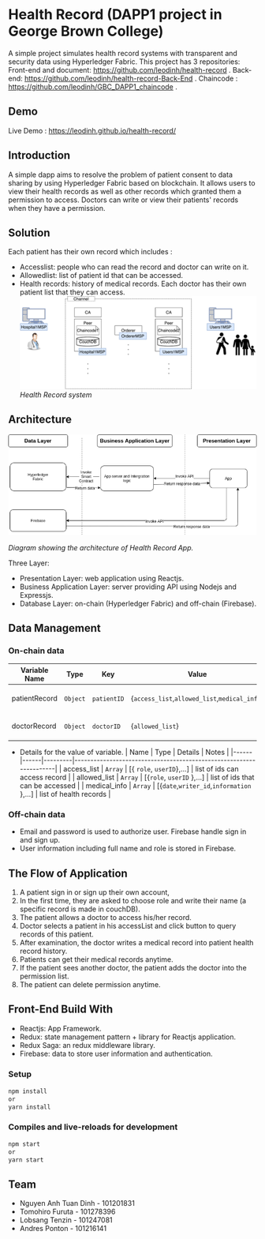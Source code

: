 # Health Record (DAPP1 project in George Brown College)

A simple project simulates health record systems with transparent and security data using Hyperledger Fabric.
This project has 3 repositories:
Front-end and document: https://github.com/leodinh/health-record .
Back-end: https://github.com/leodinh/health-record-Back-End .
Chaincode : https://github.com/leodinh/GBC_DAPP1_chaincode .

## Demo

Live Demo : https://leodinh.github.io/health-record/

## Introduction

A simple dapp aims to resolve the problem of patient consent to data sharing by using Hyperledger Fabric based on blockchain. It allows users to view their health records as well as other records which granted them a permission to access. Doctors can write or view their patients' records when they have a permission.

## Solution

Each patient has their own record which includes :

- Accesslist: people who can read the record and doctor can write on it.
- Allowedlist: list of patient id that can be accessed.
- Health records: history of medical records.
  Each doctor has their own patient list that they can access.
  <img src="./documentation/scheme.png" width="600">
  _Health Record system_

## Architecture

![](./documentation/architectureofapp.png)

_Diagram showing the architecture of Health Record App._

Three Layer:

- Presentation Layer: web application using Reactjs.
- Business Application Layer: server providing API using Nodejs and Expressjs.
- Database Layer: on-chain (Hyperledger Fabric) and off-chain (Firebase).

## Data Management

### On-chain data

| Variable Name | Type     | Key         | Value                                         | Notes              |
| ------------- | -------- | ----------- | --------------------------------------------- | ------------------ |
| patientRecord | `Object` | `patientID` | {`access_list`,`allowed_list`,`medical_info`} | record for patient |
| doctorRecord  | `Object` | `doctorID`  | {`allowed_list`}                              | record for doctor  |

- Details for the value of variable.
  | Name | Type | Details | Notes |
  |------|------|---------|--------------------------------------------------------------------|
  | access_list | `Array` | [{ `role`, `userID`},...] | list of ids can access record |
  | allowed_list | `Array` | [{`role`, `userID` },...] | list of ids that can be accessed |
  | medical_info | `Array` | [{`date`,`writer_id`,`information` },...] | list of health records |

### Off-chain data

- Email and password is used to authorize user. Firebase handle sign in and sign up.
- User information including full name and role is stored in Firebase.

## The Flow of Application

1. A patient sign in or sign up their own account,
2. In the first time, they are asked to choose role and write their name (a specific record is made in couchDB).
3. The patient allows a doctor to access his/her record.
4. Doctor selects a patient in his accessList and click button to query records of this patient.
5. After examination, the doctor writes a medical record into patient health record history.
6. Patients can get their medical records anytime.
7. If the patient sees another doctor, the patient adds the doctor into the permission list.
8. The patient can delete permission anytime.

## Front-End Build With

- Reactjs: App Framework.
- Redux: state management pattern + library for Reactjs application.
- Redux Saga: an redux middleware library.
- Firebase: data to store user information and authentication.

### Setup

```
npm install
or
yarn install
```

### Compiles and live-reloads for development

```
npm start
or
yarn start
```

## Team

- Nguyen Anh Tuan Dinh - 101201831
- Tomohiro Furuta - 101278396
- Lobsang Tenzin - 101247081
- Andres Ponton - 101216141
